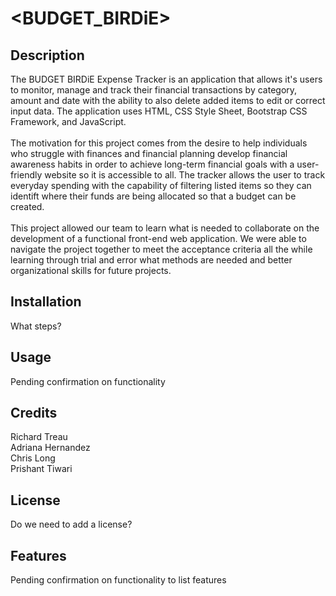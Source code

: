 # <BUDGET_BIRDiE>

## Description

The BUDGET BIRDiE Expense Tracker is an application that allows it's users to monitor, manage and track their financial transactions by category, amount and date with the ability to also delete added items to edit or correct input data. 
The application uses HTML, CSS Style Sheet, Bootstrap CSS Framework, and JavaScript. <br />
<br />
The motivation for this project comes from the desire to help individuals who struggle with finances and financial planning develop financial awareness habits in order to achieve long-term financial goals with a user-friendly website so it is accessible to all.
The tracker allows the user to track everyday spending with the capability of filtering listed items so they can identift where their funds are being allocated so that a budget can be created. <br />
<br />
This project allowed our team to learn what is needed to collaborate on the development of a functional front-end web application. We were able to navigate the project together to meet the acceptance criteria all the while learning through trial and error what methods are needed and better organizational skills for future projects.

## Installation

What steps?

## Usage

Pending confirmation on functionality 

## Credits

Richard Treau <br />
Adriana Hernandez <br />
Chris Long <br />
Prishant Tiwari 

## License

Do we need to add a license?

## Features

Pending confirmation on functionality to list features

